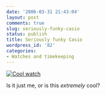```yaml
---
date: '2006-03-31 21:43:04'
layout: post
comments: true
slug: seriously-funky-casio
status: publish
title: Seriously funky Casio
wordpress_id: '82'
categories:
- Watches and timekeeping
---
```


[![Cool watch](http://images.amazon.com/images/P/B000EUJLRE.01-A3O29CG3M5ASKS._AA280_SCLZZZZZZZ_V58368679_.jpg)](http://www.amazon.com/gp/product/B000EUJLRE/qid=1143869185/sr=1-93/ref=sr_1_93/104-0142602-7679128?%5Fencoding=UTF8&n=3880591&s=jewelry&v=glance)

Is it just me, or is this _extremely_ cool?
